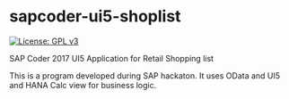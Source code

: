 # sapcoder-ui5-shoplist
[![License: GPL v3](https://img.shields.io/badge/License-GPLv3-blue.svg)](https://www.gnu.org/licenses/gpl-3.0)

SAP Coder 2017 UI5 Application for Retail Shopping list

This is a program developed during SAP hackaton. It uses OData and UI5 and HANA Calc view for business logic.

[license-image]: https://img.shields.io/npm/l/generator-easy-ui5.svg
[license-url]: https://github.com/SAP/generator-easy-ui5/blob/master/LICENSE
